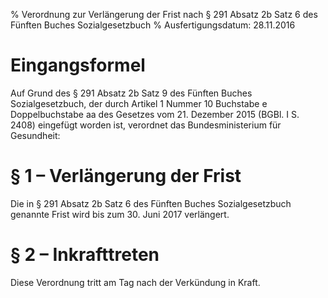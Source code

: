 % Verordnung zur Verlängerung der Frist nach § 291 Absatz 2b Satz 6 des Fünften Buches Sozialgesetzbuch
% Ausfertigungsdatum: 28.11.2016
 
# Eingangsformel

Auf Grund des § 291 Absatz 2b Satz 9 des Fünften Buches Sozialgesetzbuch, der durch Artikel 1 Nummer 10 Buchstabe e Doppelbuchstabe aa des Gesetzes vom 21. Dezember 2015 (BGBl. I S. 2408) eingefügt worden ist, verordnet das Bundesministerium für Gesundheit:

# § 1 – Verlängerung der Frist

Die in § 291 Absatz 2b Satz 6 des Fünften Buches Sozialgesetzbuch genannte Frist wird bis zum 30. Juni 2017 verlängert.

# § 2 – Inkrafttreten

Diese Verordnung tritt am Tag nach der Verkündung in Kraft.
